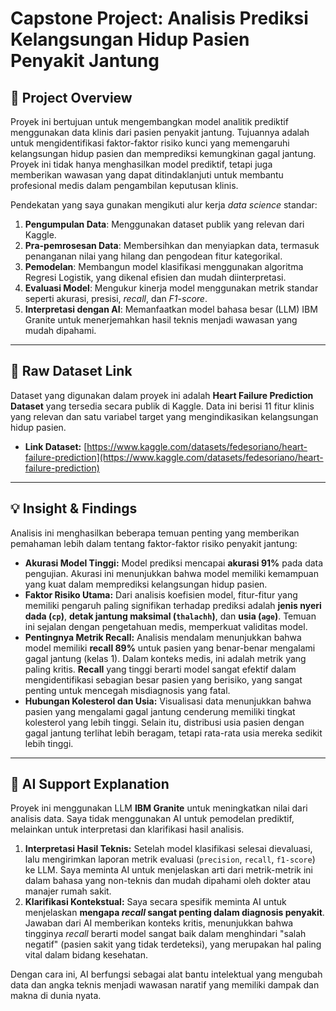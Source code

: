 
# Capstone Project: Analisis Prediksi Kelangsungan Hidup Pasien Penyakit Jantung

## 🎯 **Project Overview**

Proyek ini bertujuan untuk mengembangkan model analitik prediktif menggunakan data klinis dari pasien penyakit jantung. Tujuannya adalah untuk mengidentifikasi faktor-faktor risiko kunci yang memengaruhi kelangsungan hidup pasien dan memprediksi kemungkinan gagal jantung. Proyek ini tidak hanya menghasilkan model prediktif, tetapi juga memberikan wawasan yang dapat ditindaklanjuti untuk membantu profesional medis dalam pengambilan keputusan klinis.

Pendekatan yang saya gunakan mengikuti alur kerja *data science* standar:
1.  **Pengumpulan Data**: Menggunakan dataset publik yang relevan dari Kaggle.
2.  **Pra-pemrosesan Data**: Membersihkan dan menyiapkan data, termasuk penanganan nilai yang hilang dan pengodean fitur kategorikal.
3.  **Pemodelan**: Membangun model klasifikasi menggunakan algoritma Regresi Logistik, yang dikenal efisien dan mudah diinterpretasi.
4.  **Evaluasi Model**: Mengukur kinerja model menggunakan metrik standar seperti akurasi, presisi, *recall*, dan *F1-score*.
5.  **Interpretasi dengan AI**: Memanfaatkan model bahasa besar (LLM) IBM Granite untuk menerjemahkan hasil teknis menjadi wawasan yang mudah dipahami.

---

## 🔗 **Raw Dataset Link**

Dataset yang digunakan dalam proyek ini adalah **Heart Failure Prediction Dataset** yang tersedia secara publik di Kaggle. Data ini berisi 11 fitur klinis yang relevan dan satu variabel target yang mengindikasikan kelangsungan hidup pasien.

* **Link Dataset:** [https://www.kaggle.com/datasets/fedesoriano/heart-failure-prediction](https://www.kaggle.com/datasets/fedesoriano/heart-failure-prediction)

---

## 💡 **Insight & Findings**

Analisis ini menghasilkan beberapa temuan penting yang memberikan pemahaman lebih dalam tentang faktor-faktor risiko penyakit jantung:

* **Akurasi Model Tinggi:** Model prediksi mencapai **akurasi 91%** pada data pengujian. Akurasi ini menunjukkan bahwa model memiliki kemampuan yang kuat dalam memprediksi kelangsungan hidup pasien.
* **Faktor Risiko Utama:** Dari analisis koefisien model, fitur-fitur yang memiliki pengaruh paling signifikan terhadap prediksi adalah **jenis nyeri dada (`cp`)**, **detak jantung maksimal (`thalachh`)**, dan **usia (`age`)**. Temuan ini sejalan dengan pengetahuan medis, memperkuat validitas model.
* **Pentingnya Metrik Recall:** Analisis mendalam menunjukkan bahwa model memiliki **recall 89%** untuk pasien yang benar-benar mengalami gagal jantung (kelas 1). Dalam konteks medis, ini adalah metrik yang paling kritis. **Recall** yang tinggi berarti model sangat efektif dalam mengidentifikasi sebagian besar pasien yang berisiko, yang sangat penting untuk mencegah misdiagnosis yang fatal. 
* **Hubungan Kolesterol dan Usia:** Visualisasi data menunjukkan bahwa pasien yang mengalami gagal jantung cenderung memiliki tingkat kolesterol yang lebih tinggi. Selain itu, distribusi usia pasien dengan gagal jantung terlihat lebih beragam, tetapi rata-rata usia mereka sedikit lebih tinggi.

---

## 🤖 **AI Support Explanation**

Proyek ini menggunakan LLM **IBM Granite** untuk meningkatkan nilai dari analisis data. Saya tidak menggunakan AI untuk pemodelan prediktif, melainkan untuk interpretasi dan klarifikasi hasil analisis.

1.  **Interpretasi Hasil Teknis:** Setelah model klasifikasi selesai dievaluasi, lalu mengirimkan laporan metrik evaluasi (`precision`, `recall`, `f1-score`) ke LLM. Saya meminta AI untuk menjelaskan arti dari metrik-metrik ini dalam bahasa yang non-teknis dan mudah dipahami oleh dokter atau manajer rumah sakit.
2.  **Klarifikasi Kontekstual:** Saya secara spesifik meminta AI untuk menjelaskan **mengapa *recall* sangat penting dalam diagnosis penyakit**. Jawaban dari AI memberikan konteks kritis, menunjukkan bahwa tingginya *recall* berarti model sangat baik dalam menghindari "salah negatif" (pasien sakit yang tidak terdeteksi), yang merupakan hal paling vital dalam bidang kesehatan.

Dengan cara ini, AI berfungsi sebagai alat bantu intelektual yang mengubah data dan angka teknis menjadi wawasan naratif yang memiliki dampak dan makna di dunia nyata.
